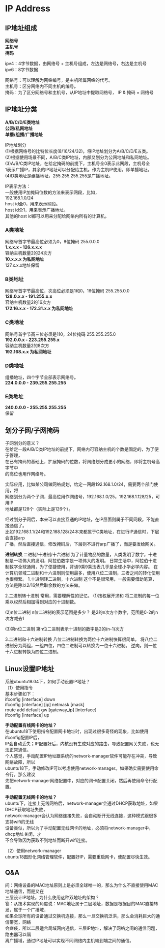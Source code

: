 # IP Address                  
                  
## IP地址组成      
**网络号**      
**主机号**      
**掩码**      
      
ipv4：4字节数据，由网络号 + 主机号组成，左边是网络号，右边是主机号                  
ipv6：8字节数据                  
      
网络号：可以理解为网络编号，是主机所属网络的代号。      
主机号：区分网络内不同主机的编号。      
掩码：为了区分网络号和主机号，从IP地址中提取网络号， IP & 掩码 = 网络号                    
      
## IP地址分类      
**A/B/C/D/E类地址**      
**公网/私网地址**      
**单播/组播/广播地址**      
      
IP地址划分      
(1)根据网络号的比特位长度(8/16/24/32)，将IP地址划分为A/B/C/D/E五类。      
(2)根据使用场景不同，A/B/C类IP地址，内部又划分为公网地址和私网地址。      
(3)A/B/C类IP地址，在给定掩码的前提下，主机号全0表示此网段，主机号全      
   1表示广播IP，其余的IP地址可以分配给主机，作为主机IP使用，即单播地址。        
(4)D类地址是组播地址，255.255.255.255是广播地址。      
      
IP表示方法：                
一般使用IP加掩码位数的方法来表示网段，比如，                
192.168.1.0/24                
host id全0，用来表示网段。                
host id全1，用来表示广播地址。                
其他的host id都可以用来分配给网络内所有的计算机。                
                
### A类地址                
网络号首字节最高位必须为0，8位掩码 255.0.0.0                  
**1.x.x.x - 126.x.x.x**                  
容纳主机数量2的24次方                  
**10.x.x.x 为私网地址**                  
127.x.x.x地址保留                  
                  
### B类地址                
网络号首字节最高位，次高位必须是1和0，16位掩码 255.255.0.0                  
**128.0.x.x - 191.255.x.x**                     
容纳主机数量2的16次方                  
**172.16.x.x - 172.31.x.x 为私网地址**                  
                  
### C类地址                
网络号首字节高三位必须是110，24位掩码 255.255.255.0                  
**192.0.0.x - 223.255.255.x**                  
容纳主机数量2的8次方                  
**192.168.x.x 为私网地址**                  
                  
### D类地址                  
组播地址，四个字节全部表示网络号。                
**224.0.0.0 - 239.255.255.255**                
                  
### E类地址                  
**240.0.0.0 - 255.255.255.255**        
保留        
              
## 划分子网/子网掩码                  
子网划分的意义？      
在给定一段A/B/C类IP地址的前提下，网络内可容纳主机的个数是固定的，为了便于管理，    
在已有掩码的基础上，扩展掩码的位数，将网络划分成更小的网络，即将主机号高字节中    
的高位也用作网络号。    
    
实际应用，比如某公司做网络规划，给定一网段192.168.1.0/24，需要两个部门使用，将    
网络划分为两个子网，最高位用作网络号，192.168.1.0/25，192.168.1.128/25，可用IP    
地址都是128个（实际上是126个）。    
    
经过划分子网后，本来可以直接互通的IP地址，在IP层面则属于不同网段，不能直接通信了。    
比如192.168.1.1/24和192.168.128/24本来都属于C类地址，在进行IP通信时，下层会直接arp    
广播，然后直接通信，修改掩码后，下层则不进行arp广播了，而是要发给网关。      

**进制转换**
二进制/十进制/十六进制
为了计量物品的数量，人类发明了数字，十进制是一项伟大的发明，阿拉伯数字是一项伟大的发明。
日常生活中，阿拉伯十进制数字全球通用，为了便捷使用，背诵9乘9乘法表几乎是全球小学必学内容。
在计算机领域二进制和十六进制则使用最多，使用八位二进制，三者之间的转化使用也很频繁。
1.十进制转二进制，十六进制
这个不是很常用，一般需要借助笔算，方法是除以2/16然后取余数的方法来做。

2.二进制转十进制
常用，需要理解性的记忆。
(1)按权展开求和
将二进制的每一位乘以权然后相加得到对应的十进制数。

(2)n位二进制
n位二进制的表示范围是多少？
是2的n次方个数字，范围是0-2的n次方减去1

(3)第n位二进制
第n位二进制表示十进制的数字是2的(n-1)次方

3.二进制和十六进制转换
八位二进制转换为两位十六进制快算很简单。
将八位二进制分为两组，一组四位，四位二进制可以转换为一位十六进制。
逆向，则一位十六进制转换为四位二进制。
    
## Linux设置IP地址            
系统ubuntu18.04下，如何手动设置IP地址？              
（1）使用指令              
基本步骤如下：              
ifconfig  [interface]  down             
ifconfig  [interface]  [ip]  netmask  [mask]             
route add default gw [gateway_ip] [interface]           
ifconfig  [interface]  up             
          
**手动配置有线网卡的地址？**          
在ubuntu18下使用指令配置网卡地址时，出现过很多奇怪的现象，比如使用ifconfig配置IP后，            
IP会自动丢失；IP配置好后，内核没有生成对应的路由，导致配置网关失败，也无法正常通信。              
个人感觉，手动配置IP地址跟系统的network-manager软件可能存在冲突，导致网络故障，所以            
ubuntu18下，手动修改IP可以考虑使用network-manager。如果确实需要使用命令行，那么建议            
先把network-manager网络配置中，对应的网卡配置关闭，然后再使用命令行配置。            
          
**手动配置无线网卡的地址？**          
ubuntu下，连接上无线网络后，network-manager会通过DHCP获取地址，如果DHCP获取地址失败，          
network-manager会认为网络连接失败，会自动断开无线连接，这种模式跟很多支持wifi的无线          
设备类似，所以为了手动配置无线网卡的地址，必须将network-manager中，dhcp地址关闭，才          
不会导致因为获取不到地址而断开wifi连接。          
            
（2）使用network-manager            
ubuntu18图形化网络管理软件，配置好IP，需要重启网卡，使配置尽快生效。              
  
## Q&A
问：网络设备的MAC地址原则上是必须全球唯一的，那么为什么不直接使用MAC地址通信，而是又在    
    三层设计IP地址，为什么使用这种双地址的架构？    
答：从技术实现的角度说：MAC地址属于二层地址，数据是根据目的MAC直接转发，属于一个广播域，  
    如果全球所有的设备通过交换机连接，那么一旦交换机泛洪，那么会消耗巨大的通信带宽，网络  
	会瘫痪，所以二层适合局域网内通信，三层IP地址，解决了网络之间的通信问题，路由器可以隔  
	离广播域，通过IP地址可以实现不同网络内主机端到端之间的通信。  
